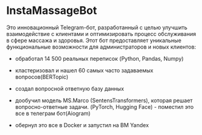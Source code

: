 # InstaMassageBot
Это инновационный Telegram-бот, разработанный с целью улучшить взаимодействие с клиентами и оптимизировать процесс обслуживания в сфере массажа и здоровья. Этот бот предоставляет уникальные функциональные возможности для администраторов и новых клиентов:

 - обработал 14 500 реальных переписок (Python, Pandas, Numpy)
   
 - кластеризовал и нашел 60 самых часто задаваемых вопросов(BERTopic)
   
 - создал вопросной ответную базу данных
   
- дообучил модель MS.Marco (SentensTransformers), которая решает вопросно-ответные задачи. (PyTorch, Hugging Face) - поместил это все в телеграм бот(Aiogram)
  
- обернул это все в Docker и запустил на ВМ Yandex



